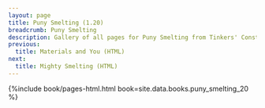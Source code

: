 ```yaml
---
layout: page
title: Puny Smelting (1.20)
breadcrumb: Puny Smelting
description: Gallery of all pages for Puny Smelting from Tinkers' Construct in Minecraft 1.20.1.
previous:
  title: Materials and You (HTML)
next:
  title: Mighty Smelting (HTML)
---
```


{%include book/pages-html.html book=site.data.books.puny_smelting_20 %}
